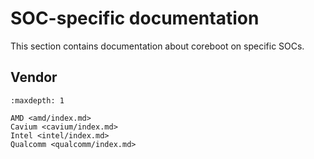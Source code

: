 # SOC-specific documentation

This section contains documentation about coreboot on specific SOCs.

## Vendor

```{toctree}
:maxdepth: 1

AMD <amd/index.md>
Cavium <cavium/index.md>
Intel <intel/index.md>
Qualcomm <qualcomm/index.md>
```
